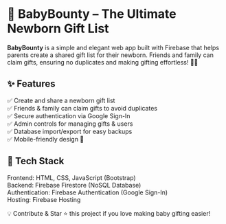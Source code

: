 # 🍼 **BabyBounty** – The Ultimate Newborn Gift List
**BabyBounty** is a simple and elegant web app built with Firebase that helps parents create a shared gift list for their newborn. Friends and family can claim gifts, ensuring no duplicates and making gifting effortless! 🎁✨

## ✨ Features
✅ Create and share a newborn gift list  
✅ Friends & family can claim gifts to avoid duplicates  
✅ Secure authentication via Google Sign-In  
✅ Admin controls for managing gifts & users  
✅ Database import/export for easy backups  
✅ Mobile-friendly design 📱   

## 🚀 Tech Stack
Frontend: HTML, CSS, JavaScript (Bootstrap)  
Backend: Firebase Firestore (NoSQL Database)  
Authentication: Firebase Authentication (Google Sign-In)  
Hosting: Firebase Hosting  

💡 Contribute & Star ⭐ this project if you love making baby gifting easier!